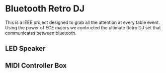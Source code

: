 # Bluetooth Retro DJ

This is a IEEE project designed to grab all the attention at every table event. Using the power of ECE majors we contructed the ultimate Retro DJ set that communicates between bluetooth.

## LED Speaker

## MIDI Controller Box
